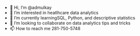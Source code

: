 - 👋 Hi, I’m @admulkay
- 👀 I’m interested in heatlhcare data analytics
- 🌱 I’m currently learningSQL, Python, and descriptive statistics
- 💞️ I’m looking to collaborate on data analytics tips and tricks
- 📫 How to reach me 281-750-5748

<!---
admulkay/admulkay is a ✨ special ✨ repository because its `README.md` (this file) appears on your GitHub profile.
You can click the Preview link to take a look at your changes.
--->

